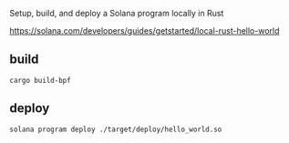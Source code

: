 Setup, build, and deploy a Solana program locally in Rust

https://solana.com/developers/guides/getstarted/local-rust-hello-world

## build
```
cargo build-bpf
```

## deploy
```
solana program deploy ./target/deploy/hello_world.so
```